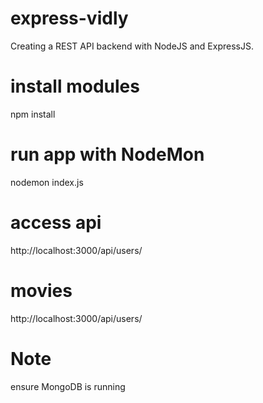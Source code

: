 # express-vidly
Creating a REST API backend with NodeJS and ExpressJS.

# install modules
npm install

# run app with NodeMon
nodemon index.js

# access api
http://localhost:3000/api/users/
  # movies
  http://localhost:3000/api/users/

# Note 
ensure MongoDB is running

